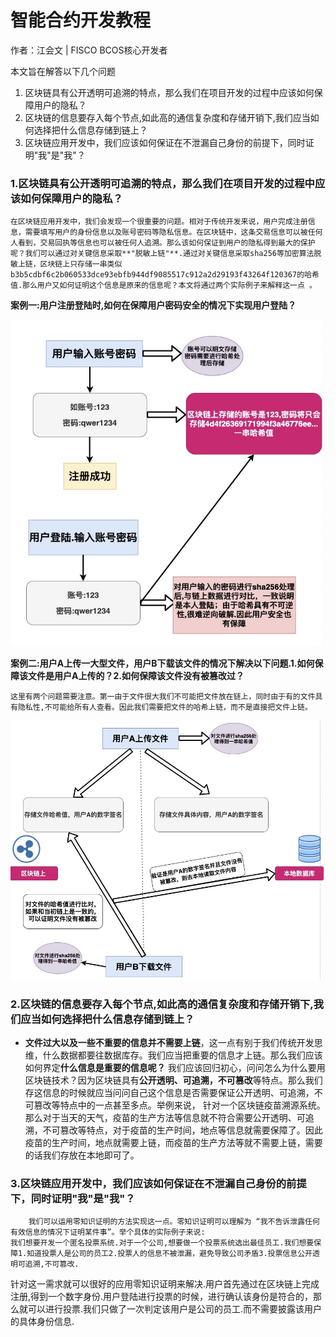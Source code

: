 # 智能合约开发教程

作者：江会文 | FISCO BCOS核心开发者

本文旨在解答以下几个问题

1. 区块链具有公开透明可追溯的特点，那么我们在项目开发的过程中应该如何保障用户的隐私？
2. 区块链的信息要存入每个节点,如此高的通信复杂度和存储开销下,我们应当如何选择把什么信息存储到链上？
3. 区块链应用开发中，我们应该如何保证在不泄漏自己身份的前提下，同时证明"我"是"我"？

### 1.区块链具有公开透明可追溯的特点，那么我们在项目开发的过程中应该如何保障用户的隐私？

	在区块链应用开发中，我们会发现一个很重要的问题。相对于传统开发来说，用户完成注册信息，需要填写用户的身份信息以及账号密码等隐私信息。在区块链中，这条交易信息可以被任何人看到，交易回执等信息也可以被任何人追溯。那么该如何保证到用户的隐私得到最大的保护呢？我们可以通过对关键信息采取**"脱敏上链"**.通过对关键信息采取sha256等加密算法脱敏上链，区块链上只存储一串类似b3b5cdbf6c2b060533dce93ebfb944df9085517c912a2d29193f43264f120367的哈希值.那么用户又如何证明这个信息是原来的信息呢？本文将通过两个实际例子来解释这一点 。

**案例一:用户注册登陆时,如何在保障用户密码安全的情况下实现用户登陆？**



![](https://github.com/Jay1213811/Government-office-program-based-on-blockchain/blob/master/img/%E7%99%BB%E9%99%86%E6%B3%A8%E5%86%8C.jpeg)

**案例二:用户A上传一大型文件，用户B下载该文件的情况下解决以下问题.1.如何保障该文件是用户A上传的？2.如何保障该文件没有被篡改过？**

	这里有两个问题需要注意。第一由于文件很大我们不可能把文件放在链上，同时由于有的文件具有隐私性,不可能给所有人查看。因此我们需要把文件的哈希上链，而不是直接把文件上链。

![](https://github.com/Jay1213811/Government-office-program-based-on-blockchain/blob/master/img/%E4%B8%8B%E8%BD%BD%E6%96%87%E4%BB%B6.jpeg)

### 2.区块链的信息要存入每个节点,如此高的通信复杂度和存储开销下,我们应当如何选择把什么信息存储到链上？

- 	**文件过大以及一些不重要的信息并不需要上链**，这一点有别于我们传统开发思维，什么数据都要往数据库存。我们应当把重要的信息才上链。那么我们应该如何界定**什么信息是重要的信息呢？** 我们应该回归初心，问问怎么为什么要用区块链技术？因为区块链具有**公开透明、可追溯，不可篡改**等特点。那么我们存这信息的时候就应当问问自己这个信息是否需要保证公开透明、可追溯，不可篡改等特点中的一点甚至多点。举例来说，
	针对一个区块链疫苗溯源系统。那么对于当天的天气，疫苗的生产方法等信息就不符合需要公开透明、可追溯，不可篡改等特点，对于疫苗的生产时间，地点等信息就需要保障了。因此疫苗的生产时间，地点就需要上链，而疫苗的生产方法等就不需要上链，需要的话我们存放在本地即可了。


### 3.区块链应用开发中，我们应该如何保证在不泄漏自己身份的前提下，同时证明"我"是"我"？

		我们可以运用零知识证明的方法实现这一点。零知识证明可以理解为 “我不告诉泄露任何有效信息的情况下证明某件事”。举个具体的实际例子来说:
	我们想要开发一个匿名投票系统.对于一个公司,想要做一个投票系统选出最佳员工.我们想要保障1.知道投票人是公司的员工2.投票人的信息不被泄漏，避免导致公司矛盾3.投票信息公开透明可追溯,不可篡改.
针对这一需求就可以很好的应用零知识证明来解决.用户首先通过在区块链上完成注册,得到一个数字身份.用户登陆进行投票的时候，进行确认该身份是符合的，那么就可以进行投票.我们只做了一次判定该用户是公司的员工.而不需要披露该用户的具体身份信息.